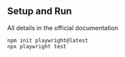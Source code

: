 ## Setup and Run
All details in the official documentation
```
npm init playwright@latest
npx playwright test
```